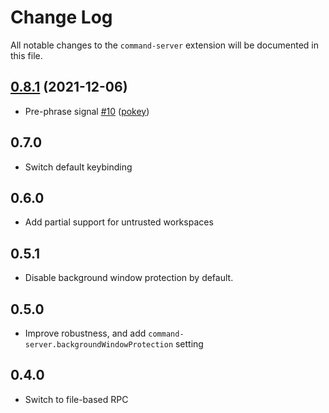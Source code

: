 # Change Log

All notable changes to the `command-server` extension will be documented in this file.

## [0.8.1](https://github.com/pokey/cursorless-vscode/tree/0.8.0) (2021-12-06)

- Pre-phrase signal [\#10](https://github.com/pokey/command-server/pull/10) ([pokey](https://github.com/pokey))

## 0.7.0

- Switch default keybinding

## 0.6.0

- Add partial support for untrusted workspaces

## 0.5.1

- Disable background window protection by default.

## 0.5.0

- Improve robustness, and add `command-server.backgroundWindowProtection` setting

## 0.4.0

- Switch to file-based RPC
